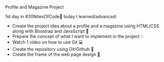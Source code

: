 Profile and Magazine Project 

1st day in #30NitesOfCode🥚 today I learned/advanced:

- Create the project idea about a profile and a magazine using HTML/CSS along with Boostrap and JavaScript 🎯
- Prepare the concept of what I want to implement in the project 💡
- Watch 1 video on how to use Git 💻
- Create the repository using Git/Github 🧵
- Create the frame of the web page design 🎀
